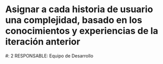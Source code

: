 # Asignar a cada historia de usuario una complejidad, basado en los conocimientos y experiencias de la iteración anterior

#: 2
RESPONSABLE: Equipo de Desarrollo